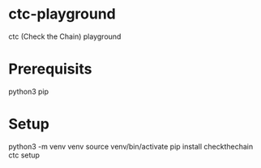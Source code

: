# ctc-playground
ctc (Check the Chain) playground

# Prerequisits
python3
pip

# Setup
python3 -m venv venv
source venv/bin/activate
pip install checkthechain
ctc setup